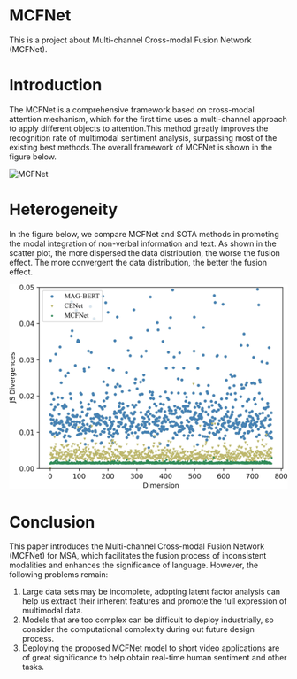# MCFNet
This is a project about Multi-channel Cross-modal Fusion Network (MCFNet).
# Introduction
The MCFNet is a comprehensive framework based on cross-modal attention mechanism, which for the first time uses a multi-channel approach to apply different objects to attention.This method greatly improves the recognition rate of multimodal sentiment analysis, surpassing most of the existing best methods.The overall framework of MCFNet is shown in the figure below.  

![MCFNet](/Image/FIG1_TII-10-MCFNet.jpg)  

# Heterogeneity
In the figure below, we compare MCFNet and SOTA methods in promoting the modal integration of non-verbal information and text. As shown in the scatter plot, the more dispersed the data distribution, the worse the fusion effect. The more convergent the data distribution, the better the fusion effect.  


![heterogeneity](/Image/FIG3_TII-10-MCFNet.jpg)  


# Conclusion
This paper introduces the Multi-channel Cross-modal Fusion Network (MCFNet) for MSA, which facilitates the fusion process of inconsistent modalities and enhances the significance of language.
However, the following problems remain:
1)	Large data sets may be incomplete, adopting latent factor analysis can help us extract their inherent features and promote the full expression of multimodal data.
2)	Models that are too complex can be difficult to deploy industrially, so consider the computational complexity during out future design process.
3)	Deploying the proposed MCFNet model to short video applications are of great significance to help obtain real-time human sentiment and other tasks.
